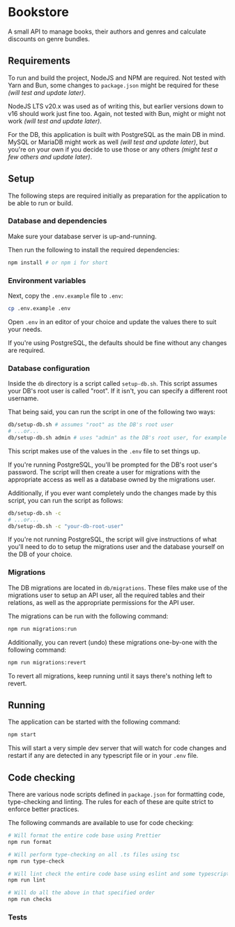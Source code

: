 # Bookstore

A small API to manage books, their authors and genres and calculate discounts on genre bundles.

## Requirements

To run and build the project, NodeJS and NPM are required. Not tested with Yarn and Bun, some changes to `package.json` might be required for these _(will test and update later)_.

NodeJS LTS v20.x was used as of writing this, but earlier versions down to v16 should work just fine too. Again, not tested with Bun, might or might not work _(will test and update later)_.

For the DB, this application is built with PostgreSQL as the main DB in mind. MySQL or MariaDB might work as well _(will test and update later)_, but you're on your own if you decide to use those or any others _(might test a few others and update later)_.

## Setup

The following steps are required initially as preparation for the application to be able to run or build.

### Database and dependencies

Make sure your database server is up-and-running.

Then run the following to install the required dependencies:

```sh
npm install # or npm i for short
```

### Environment variables

Next, copy the `.env.example` file to `.env`:

```sh
cp .env.example .env
```

Open `.env` in an editor of your choice and update the values there to suit your needs.

If you're using PostgreSQL, the defaults should be fine without any changes are required.

### Database configuration

Inside the `db` directory is a script called `setup-db.sh`. This script assumes your DB's root user is called "root". If it isn't, you can specify a different root username.

That being said, you can run the script in one of the following two ways:

```sh
db/setup-db.sh # assumes "root" as the DB's root user
# ...or...
db/setup-db.sh admin # uses "admin" as the DB's root user, for example
```

This script makes use of the values in the `.env` file to set things up.

If you're running PostgreSQL, you'll be prompted for the DB's root user's password. The script will then create a user for migrations with the appropriate access as well as a database owned by the migrations user.

Additionally, if you ever want completely undo the changes made by this script, you can run the script as follows:

```sh
db/setup-db.sh -c
# ...or...
db/setup-db.sh -c "your-db-root-user"
```

If you're not running PostgreSQL, the script will give instructions of what you'll need to do to setup the migrations user and the database yourself on the DB of your choice.

### Migrations

The DB migrations are located in `db/migrations`. These files make use of the migrations user to setup an API user, all the required tables and their relations, as well as the appropriate permissions for the API user.

The migrations can be run with the following command:

```sh
npm run migrations:run
```

Additionally, you can revert (undo) these migrations one-by-one with the following command:

```sh
npm run migrations:revert
```

To revert all migrations, keep running until it says there's nothing left to revert.

## Running

The application can be started with the following command:

```sh
npm start
```

This will start a very simple dev server that will watch for code changes and restart if any are detected in any typescript file or in your `.env` file.

## Code checking

There are various node scripts defined in `package.json` for formatting code, type-checking and linting. The rules for each of these are quite strict to enforce better practices.

The following commands are available to use for code checking:

```sh
# Will format the entire code base using Prettier
npm run format

# Will perform type-checking on all .ts files using tsc
npm run type-check

# Will lint check the entire code base using eslint and some typescript-specific plugins
npm run lint

# Will do all the above in that specified order
npm run checks
```

### Tests

<!-- TODO: Fill out this area -->
